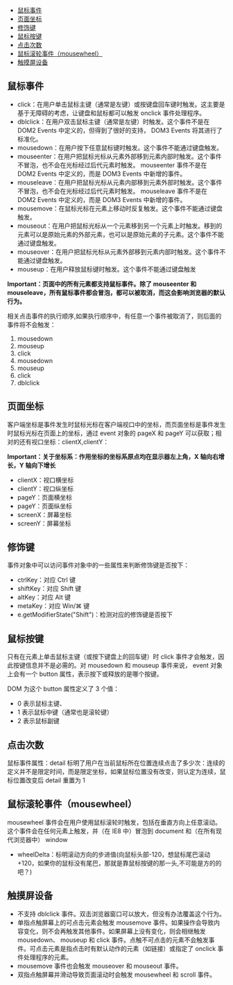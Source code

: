 <!-- START doctoc generated TOC please keep comment here to allow auto update -->
<!-- DON'T EDIT THIS SECTION, INSTEAD RE-RUN doctoc TO UPDATE -->


- [鼠标事件](#%E9%BC%A0%E6%A0%87%E4%BA%8B%E4%BB%B6)
- [页面坐标](#%E9%A1%B5%E9%9D%A2%E5%9D%90%E6%A0%87)
- [修饰键](#%E4%BF%AE%E9%A5%B0%E9%94%AE)
- [鼠标按键](#%E9%BC%A0%E6%A0%87%E6%8C%89%E9%94%AE)
- [点击次数](#%E7%82%B9%E5%87%BB%E6%AC%A1%E6%95%B0)
- [鼠标滚轮事件（mousewheel）](#%E9%BC%A0%E6%A0%87%E6%BB%9A%E8%BD%AE%E4%BA%8B%E4%BB%B6mousewheel)
- [触摸屏设备](#%E8%A7%A6%E6%91%B8%E5%B1%8F%E8%AE%BE%E5%A4%87)

<!-- END doctoc generated TOC please keep comment here to allow auto update -->

## 鼠标事件

- click：在用户单击鼠标主键（通常是左键）或按键盘回车键时触发。这主要是基于无障碍的考虑，让键盘和鼠标都可以触发 onclick 事件处理程序。
- dblclick：在用户双击鼠标主键（通常是左键）时触发。这个事件不是在 DOM2 Events 中定义的，但得到了很好的支持， DOM3 Events 将其进行了标准化。
- mousedown：在用户按下任意鼠标键时触发。这个事件不能通过键盘触发。
- mouseenter：在用户把鼠标光标从元素外部移到元素内部时触发。这个事件不冒泡，也不会在光标经过后代元素时触发。 mouseenter 事件不是在 DOM2 Events 中定义的，而是 DOM3 Events 中新增的事件。
- mouseleave：在用户把鼠标光标从元素内部移到元素外部时触发。这个事件不冒泡，也不会在光标经过后代元素时触发。 mouseleave 事件不是在 DOM2 Events 中定义的，而是 DOM3 Events 中新增的事件。
- mousemove：在鼠标光标在元素上移动时反复触发。这个事件不能通过键盘触发。
- mouseout：在用户把鼠标光标从一个元素移到另一个元素上时触发。移到的元素可以是原始元素的外部元素，也可以是原始元素的子元素。这个事件不能通过键盘触发。
- mouseover：在用户把鼠标光标从元素外部移到元素内部时触发。这个事件不能通过键盘触发。
- mouseup：在用户释放鼠标键时触发。这个事件不能通过键盘触发

**Important：页面中的所有元素都支持鼠标事件。除了 mouseenter 和 mouseleave，所有鼠标事件都会冒泡，都可以被取消，而这会影响浏览器的默认行为。**

相关点击事件的执行顺序,如果执行顺序中，有任意一个事件被取消了，则后面的事件将不会触发：

1. mousedown
2. mouseup
3. click
4. mousedown
5. mouseup
6. click
7. dblclick

## 页面坐标

客户端坐标是事件发生时鼠标光标在客户端视口中的坐标，而页面坐标是事件发生时鼠标光标在页面上的坐标，通过 event 对象的 pageX 和 pageY 可以获取；相对的还有视口坐标：clientX,clientY：

**Important：关于坐标系：作用坐标的坐标系原点均在显示器左上角，X 轴向右增长，Y 轴向下增长**

- clientX：视口横坐标
- clientY：视口纵坐标
- pageY：页面横坐标
- pageY：页面纵坐标
- screenX：屏幕坐标
- screenY：屏幕坐标

## 修饰键

事件对象中可以访问事件对象中的一些属性来判断修饰键是否按下：

- ctrlKey：对应 Ctrl 键
- shiftKey：对应 Shift 键
- altKey：对应 Alt 键
- metaKey：对应 Win/⌘ 键
- e.getModifierState("Shift")：检测对应的修饰键是否按下

## 鼠标按键

只有在元素上单击鼠标主键（或按下键盘上的回车键）时 click 事件才会触发，因此按键信息并不是必需的。对 mousedown 和 mouseup 事件来说， event 对象上会有一个 button 属性，表示按下或释放的是哪个按键。

DOM 为这个 button 属性定义了 3 个值：

- 0 表示鼠标主键、
- 1 表示鼠标中键（通常也是滚轮键）
- 2 表示鼠标副键

## 点击次数

鼠标事件属性：detail 标明了用户在当前鼠标所在位置连续点击了多少次：连续的定义并不是限定时间，而是限定坐标，如果鼠标位置没有改变，则认定为连续，鼠标位置改变后 detail 重置为 1

## 鼠标滚轮事件（mousewheel）

mousewheel 事件会在用户使用鼠标滚轮时触发，包括在垂直方向上任意滚动。这个事件会在任何元素上触发，并（在 IE8 中）冒泡到 document 和（在所有现代浏览器中） window

- wheelDelta：标明滚动方向的步进值(向鼠标头部-120，想鼠标尾巴滚动+120，如果你的鼠标没有尾巴，那就是靠鼠标按键的那一头,不可能是方的的吧？)

## 触摸屏设备

- 不支持 dblclick 事件。双击浏览器窗口可以放大，但没有办法覆盖这个行为。
- 单指点触屏幕上的可点击元素会触发 mousemove 事件。如果操作会导致内容变化，则不会再触发其他事件。如果屏幕上没有变化，则会相继触发 mousedown、 mouseup 和 click 事件。点触不可点击的元素不会触发事件。可点击元素是指点击时有默认动作的元素（如链接）或指定了 onclick 事件处理程序的元素。
- mousemove 事件也会触发 mouseover 和 mouseout 事件。
- 双指点触屏幕并滑动导致页面滚动时会触发 mousewheel 和 scroll 事件。

